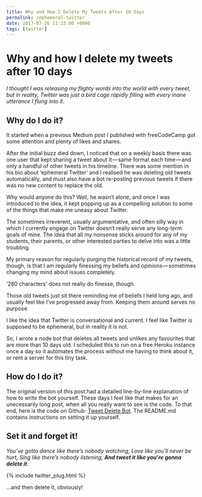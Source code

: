 ```yaml
---
title: Why and How I Delete My Tweets After 10 Days
permalink: /ephemeral-twitter
date: 2017-07-26 11:33:00 +0800
tags: [twitter]
---
```


# Why and how I delete my tweets after 10 days

_I thought I was releasing my flighty words into the world with every tweet, but in reality, Twitter was just a bird cage rapidly filling with every inane utterance I flung into it._

## Why do I do it?

It started when a previous Medium post I published with freeCodeCamp got some attention and plenty of likes and shares.

After the initial buzz died down, I noticed that on a weekly basis there was one user that kept sharing a tweet about it — same format each time — and only a handful of other tweets in his timeline. There was some mention in his bio about ‘ephemeral Twitter’ and I realised he was deleting old tweets automatically, and must also have a bot re-posting previous tweets if there was no new content to replace the old.

Why would anyone do this? Well, he wasn’t alone, and once I was introduced to the idea, it kept popping up as a compelling solution to some of the things that make me uneasy about Twitter.

The sometimes irreverent, usually argumentative, and often silly way in which I currently engage on Twitter doesn’t really serve any long-term goals of mine. The idea that all my nonsense sticks around for any of my students, their parents, or other interested parties to delve into was a little troubling.

My primary reason for regularly purging the historical record of my tweets, though, is that I am regularly finessing my beliefs and opinions — sometimes changing my mind about issues completely.

‘280 characters’ does not really do finesse, though.

Those old tweets just sit there reminding me of beliefs I held long ago, and usually feel like I’ve progressed away from. Keeping them around serves no purpose.

I like the idea that Twitter is conversational and current. I feel like Twitter is supposed to be ephemeral, but in reality it is not.

So, I wrote a node bot that deletes all tweets and unlikes any favourites that are more than 10 days old. I scheduled this to run on a free Heroku instance once a day so it automates the process without me having to think about it, or rent a server for this tiny task.

## How do I do it?

The original version of this post had a detailed line-by-line explanation of how to write the bot yourself. These days I feel like that makes for an unecessarily long post, when all you really want to see is the code. To that end, here is the code on Github: [Tweet Delete Bot](https://github.com/jacksonbates/tweet-delete-bot). The README.md contains instructions on setting it up yourself.

## Set it and forget it!

_You’ve gotta dance like there’s nobody watching,_
_Love like you’ll never be hurt,_
_Sing like there’s nobody listening,_
**_And tweet it like you’re gonna delete it_**.

{% include twitter_plug.html %}

...and then delete it, obviously!
